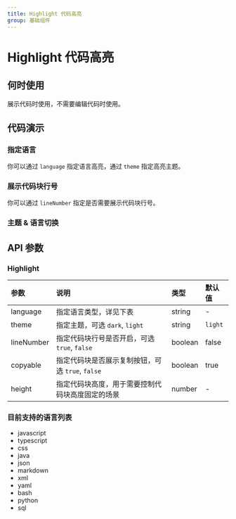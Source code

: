 ```yaml
---
title: Highlight 代码高亮
group: 基础组件
---
```


# Highlight 代码高亮

## 何时使用

展示代码时使用，不需要编辑代码时使用。

## 代码演示

### 指定语言

你可以通过 `language` 指定语言高亮，通过 `theme` 指定高亮主题。

<code src="./demos/basic.tsx" ></code>

### 展示代码块行号

你可以通过 `lineNumber` 指定是否需要展示代码块行号。

<code src="./demos/lineNumber.tsx" ></code>

### 主题 & 语言切换

<code src="./demos/theme.tsx" ></code>

## API 参数

### Highlight

| 参数       | 说明                                             | 类型    | 默认值  |
| :--------- | :----------------------------------------------- | :------ | :------ |
| language   | 指定语言类型，详见下表                           | string  | -       |
| theme      | 指定主题，可选 `dark`, `light`                   | string  | `light` |
| lineNumber | 指定代码块行号是否开启，可选 `true`, `false`     | boolean | false   |
| copyable   | 指定代码块是否展示复制按钮，可选 `true`, `false` | boolean | true    |
| height     | 指定代码块高度，用于需要控制代码块高度固定的场景 | number  | -       |

### 目前支持的语言列表

- javascript
- typescript
- css
- java
- json
- markdown
- xml
- yaml
- bash
- python
- sql
